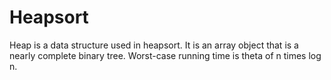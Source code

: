 # Heapsort

Heap is a data structure used in heapsort. It is an array object that is a nearly complete binary tree. Worst-case running time is theta of n times log n.
